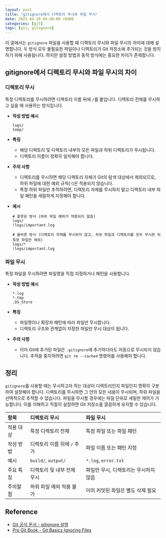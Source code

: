 ```yaml
---
layout: post
title: "gitignore에서 디렉토리 무시와 파일 무시"
date: 2025-04-29 04:40:00 +0900
categories: [git]
tags: [git, gitignore]
---
```


이 글에서는 `gitignore` 파일을 사용할 때 디렉토리 무시와 파일 무시의 차이에 대해 설명합니다. 두 방식 모두 불필요한 파일이나 디렉토리가 Git 저장소에 추가되는 것을 방지하기 위해 사용됩니다. 하지만 설정 방법과 동작 방식에는 중요한 차이가 존재합니다.

## gitignore에서 디렉토리 무시와 파일 무시의 차이

### 디렉토리 무시

특정 디렉토리를 무시하려면 디렉토리 이름 뒤에 `/`를 붙입니다. 디렉토리 전체를 무시하고 싶을 때 사용하는 방식입니다.

- **작성 방법 예시**

  ```plaintext
  logs/
  temp/
  ```

- **특징**
  - 해당 디렉토리 및 디렉토리 내부의 모든 파일과 하위 디렉토리가 무시됩니다.
  - 디렉토리 이름이 정확히 일치해야 합니다.

- **주의 사항**
  - 디렉토리를 무시하면 해당 디렉토리 자체가 Git의 탐색 대상에서 제외되므로, 하위 파일에 대한 예외 규칙(`!`)은 적용되지 않습니다.
  - 특정 하위 파일만 추적하려면, 디렉토리 자체를 무시하지 말고 디렉토리 내부 파일 패턴을 세밀하게 지정해야 합니다.

- **예시**

  ```plaintext
  # 잘못된 방식 (하위 파일 예외가 적용되지 않음)
  logs/
  !logs/important.log

  # 올바른 방식 (디렉토리 자체를 무시하지 않고, 하위 파일과 디렉토리를 모두 무시한 뒤 특정 파일만 제외)
  logs/*
  !logs/important.log
  ```

### 파일 무시

특정 파일을 무시하려면 파일명을 직접 지정하거나 패턴을 사용합니다.

- **작성 방법 예시**

  ```plaintext
  *.log
  *.tmp
  .DS_Store
  ```

- **특징**
  - 파일명이나 확장자 패턴에 따라 파일만 무시합니다.
  - 디렉토리 구조와 관계없이 지정한 파일만 무시 대상이 됩니다.

- **주의 사항**
  - 이미 Git에 추가된 파일은 `.gitignore`에 추가하더라도 자동으로 무시되지 않습니다. 추적을 중지하려면 `git rm --cached` 명령어를 사용해야 합니다.

## 정리

`gitignore`를 사용할 때는 무시하고자 하는 대상이 디렉토리인지 파일인지 명확히 구분하여 설정해야 합니다. 디렉토리를 무시하면 그 안의 모든 내용이 무시되며, 하위 파일을 선택적으로 추적할 수 없습니다. 파일을 무시할 경우에는 파일 단위로 세밀한 제어가 가능합니다. 이를 이해하고 적절히 설정하면 Git 저장소를 깔끔하게 유지할 수 있습니다.

| 항목 | 디렉토리 무시 | 파일 무시 |
|:---|:---|:---|
| 적용 대상 | 특정 디렉토리 전체 | 특정 파일 또는 파일 패턴 |
| 작성 방법 | 디렉토리 이름 뒤에 `/` 추가 | 파일 이름 또는 패턴 지정 |
| 예시 | `build/`, `output/` | `*.log`, `error.txt` |
| 주요 특징 | 디렉토리 및 내부 전체 무시 | 파일만 무시, 디렉토리는 무시하지 않음 |
| 주의할 점 | 하위 파일 예외 적용 불가 | 이미 커밋된 파일은 별도 삭제 필요 |

## Reference

- [Git 공식 문서 - gitignore 설명](https://git-scm.com/docs/gitignore)
- [Pro Git Book - Git Basics Ignoring Files](https://git-scm.com/book/en/v2/Git-Basics-Recording-Changes-to-the-Repository#_ignoring)
